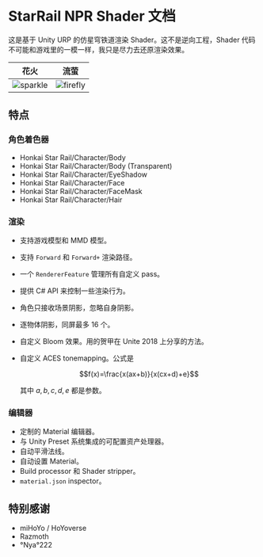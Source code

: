 # StarRail NPR Shader 文档

这是基于 Unity URP 的仿星穹铁道渲染 Shader。这不是逆向工程，Shader 代码不可能和游戏里的一模一样，我只是尽力去还原渲染效果。

|花火|流萤|
|:-:|:-:|
|![sparkle](assets/sparkle.png)|![firefly](assets/firefly.png)|

## 特点

### 角色着色器

- Honkai Star Rail/Character/Body
- Honkai Star Rail/Character/Body (Transparent)
- Honkai Star Rail/Character/EyeShadow
- Honkai Star Rail/Character/Face
- Honkai Star Rail/Character/FaceMask
- Honkai Star Rail/Character/Hair

### 渲染

- 支持游戏模型和 MMD 模型。
- 支持 `Forward` 和 `Forward+` 渲染路径。
- 一个 `RendererFeature` 管理所有自定义 pass。
- 提供 C# API 来控制一些渲染行为。
- 角色只接收场景阴影，忽略自身阴影。
- 逐物体阴影，同屏最多 16 个。
- 自定义 Bloom 效果。用的贺甲在 Unite 2018 上分享的方法。
- 自定义 ACES tonemapping。公式是

    $$f(x)=\frac{x(ax+b)}{x(cx+d)+e}$$

    其中 $a,b,c,d,e$ 都是参数。

### 编辑器

- 定制的 Material 编辑器。
- 与 Unity Preset 系统集成的可配置资产处理器。
- 自动平滑法线。
- 自动设置 Material。
- Build processor 和 Shader stripper。
- `material.json` inspector。

## 特别感谢

- miHoYo / HoYoverse
- Razmoth
- °Nya°222

